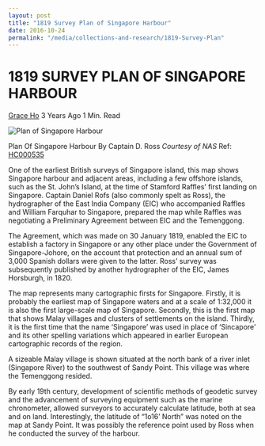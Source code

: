 ```yaml
---
layout: post
title: "1819 Survey Plan of Singapore Harbour"
date: 2016-10-24
permalink: "/media/collections-and-research/1819-Survey-Plan"
---
```


# 1819 SURVEY PLAN OF SINGAPORE HARBOUR

[Grace Ho](http://www.nas.gov.sg/blogs/offtherecord/author/nlshgs/) 3 Years Ago 1 Min. Read

![Plan of Singapore Harbour](http://www.nas.gov.sg/blogs/offtherecord/wp-content/uploads/2015/04/20120001528_002_HC000535-compressed-wm.jpg)             

Plan Of Singapore Harbour By Captain D. Ross
*Courtesy of NAS* Ref: [HC000535](http://www.nas.gov.sg/archivesonline/maps_building_plans/record-details/fb684cf4-115c-11e3-83d5-0050568939ad)

One of the earliest British surveys of Singapore island, this map shows Singapore harbour and adjacent areas, including a few offshore islands, such as the St. John’s Island, at the time of Stamford Raffles’ first landing on Singapore. Captain Daniel Rofs (also commonly spelt as Ross), the hydrographer of the East India Company (EIC) who accompanied Raffles and William Farquhar to Singapore, prepared the map while Raffles was negotiating a Preliminary Agreement between EIC and the Temenggong.

The Agreement, which was made on 30 January 1819, enabled the EIC to establish a factory in Singapore or any other place under the Government of Singapore-Johore, on the account that protection and an annual sum of 3,000 Spanish dollars were given to the latter. Ross’ survey was subsequently published by another hydrographer of the EIC, James Horsburgh, in 1820.

The map represents many cartographic firsts for Singapore. Firstly, it is probably the earliest map of Singapore waters and at a scale of 1:32,000 it is also the first large-scale map of Singapore. Secondly, this is the first map that shows Malay villages and clusters of settlements on the island. Thirdly, it is the first time that the name ‘Singapore’ was used in place of ‘Sincapore’ and its other spelling variations which appeared in earlier European cartographic records of the region.

A sizeable Malay village is shown situated at the north bank of a river inlet (Singapore River) to the southwest of Sandy Point. This village was where the Temenggong resided.

By early 19th century, development of scientific methods of geodetic survey and the advancement of surveying equipment such as the marine chronometer, allowed surveyors to accurately calculate latitude, both at sea and on land. Interestingly, the latitude of “1o16’ North” was noted on the map at Sandy Point. It was possibly the reference point used by Ross when he conducted the survey of the harbour.